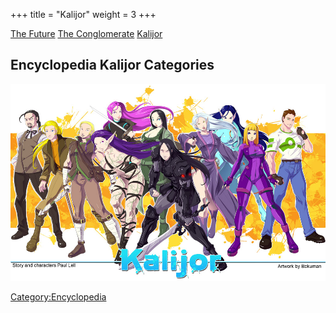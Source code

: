 +++
title = "Kalijor"
weight = 3
+++

[The Future](The_Future)
[The Conglomerate](The_Conglomerate "wikilink")
[Kalijor](Kalijor "wikilink")

## Encyclopedia Kalijor Categories

![Kalijor_by_bokuman.jpg](/images/Kalijor_by_bokuman.jpg
"Kalijor_by_bokuman.jpg")

[Category:Encyclopedia](Category:Encyclopedia "wikilink")